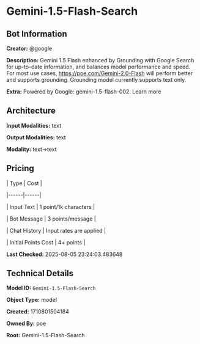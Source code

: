 # Gemini-1.5-Flash-Search

## Bot Information

**Creator:** @google

**Description:** Gemini 1.5 Flash enhanced by Grounding with Google Search for up-to-date information, and balances model performance and speed. For most use cases, https://poe.com/Gemini-2.0-Flash will perform better and supports grounding. Grounding model currently supports text only.

**Extra:** Powered by Google: gemini-1.5-flash-002. Learn more


## Architecture

**Input Modalities:** text

**Output Modalities:** text

**Modality:** text->text


## Pricing

| Type | Cost |

|------|------|

| Input Text | 1 point/1k characters |

| Bot Message | 3 points/message |

| Chat History | Input rates are applied |

| Initial Points Cost | 4+ points |


**Last Checked:** 2025-08-05 23:24:03.483648


## Technical Details

**Model ID:** `Gemini-1.5-Flash-Search`

**Object Type:** model

**Created:** 1710801504184

**Owned By:** poe

**Root:** Gemini-1.5-Flash-Search
